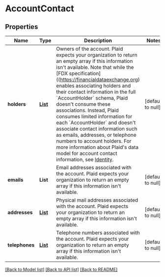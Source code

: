 # AccountContact
## Properties

| Name | Type | Description | Notes |
|------------ | ------------- | ------------- | -------------|
| **holders** | [**List**](AccountHolder.md) | Owners of the account. Plaid expects your organization to return an empty array if this information isn&#39;t available.   Note that while the [FDX specification]((https://financialdataexchange.org) enables associating holders and their contact information in the full &#x60;AccountHolder&#x60; schema, Plaid doesn&#39;t consume these associations. Instead, Plaid consumes limited information for each &#x60;AccountHolder&#x60; and doesn&#39;t associate contact information such as emails, addresses, or telephone numbers to account holders. For more information about Plaid&#39;s data model for account contact information, see [Identity](https://plaid.com/docs/api/products/identity/). | [default to null] |
| **emails** | **List** | Email addresses associated with the account. Plaid expects your organization to return an empty array if this information isn&#39;t available. | [default to null] |
| **addresses** | [**List**](DeliveryAddress.md) | Physical mail addresses associated with the account. Plaid expects your organization to return an empty array if this information isn&#39;t available. | [default to null] |
| **telephones** | [**List**](TelephoneNumber.md) | Telephone numbers associated with the account. Plaid expects your organization to return an empty array if this information isn&#39;t available. | [default to null] |

[[Back to Model list]](../README.md#documentation-for-models) [[Back to API list]](../README.md#documentation-for-api-endpoints) [[Back to README]](../README.md)

